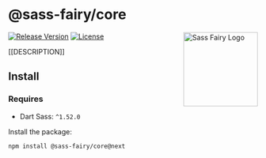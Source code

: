 # @sass-fairy/core

<a href="https://sass-fairy.com/"><img src="https://sass-fairy.com/img/logo.svg" alt="Sass Fairy Logo" width="150" align="right" /></a>

[![Release Version](https://img.shields.io/npm/v/@sass-fairy/core/next.svg)](https://www.npmjs.com/package/@sass-fairy/core/v/next)
[![License](https://img.shields.io/badge/License-MIT-blue.svg)](https://opensource.org/licenses/MIT)

[[DESCRIPTION]]

## Install

### Requires

* Dart Sass: `^1.52.0`

Install the package:

```bash
npm install @sass-fairy/core@next
```
